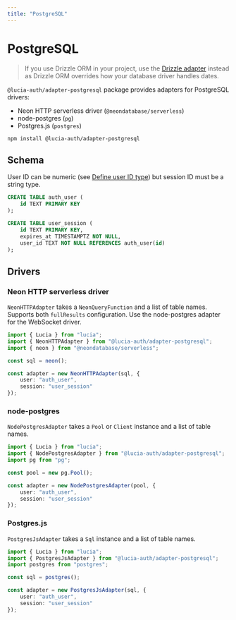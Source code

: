 ```yaml
---
title: "PostgreSQL"
---
```


# PostgreSQL

> If you use Drizzle ORM in your project, use the [Drizzle adapter](https://lucia-auth.com/database/drizzle#postgresql) instead as Drizzle ORM overrides how your database driver handles dates.

`@lucia-auth/adapter-postgresql` package provides adapters for PostgreSQL drivers:

-   Neon HTTP serverless driver (`@neondatabase/serverless`)
-   node-postgres (`pg`)
-   Postgres.js (`postgres`)

```
npm install @lucia-auth/adapter-postgresql
```

## Schema

User ID can be numeric (see [Define user ID type](/basics/users#define-user-id-type)) but session ID must be a string type.

```sql
CREATE TABLE auth_user (
    id TEXT PRIMARY KEY
);

CREATE TABLE user_session (
    id TEXT PRIMARY KEY,
    expires_at TIMESTAMPTZ NOT NULL,
    user_id TEXT NOT NULL REFERENCES auth_user(id)
);
```

## Drivers

### Neon HTTP serverless driver

`NeonHTTPAdapter` takes a `NeonQueryFunction` and a list of table names. Supports both `fullResults` configuration. Use the node-postgres adapter for the WebSocket driver.

```ts
import { Lucia } from "lucia";
import { NeonHTTPAdapter } from "@lucia-auth/adapter-postgresql";
import { neon } from "@neondatabase/serverless";

const sql = neon();

const adapter = new NeonHTTPAdapter(sql, {
	user: "auth_user",
	session: "user_session"
});
```

### node-postgres

`NodePostgresAdapter` takes a `Pool` or `Client` instance and a list of table names.

```ts
import { Lucia } from "lucia";
import { NodePostgresAdapter } from "@lucia-auth/adapter-postgresql";
import pg from "pg";

const pool = new pg.Pool();

const adapter = new NodePostgresAdapter(pool, {
	user: "auth_user",
	session: "user_session"
});
```

### Postgres.js

`PostgresJsAdapter` takes a `Sql` instance and a list of table names.

```ts
import { Lucia } from "lucia";
import { PostgresJsAdapter } from "@lucia-auth/adapter-postgresql";
import postgres from "postgres";

const sql = postgres();

const adapter = new PostgresJsAdapter(sql, {
	user: "auth_user",
	session: "user_session"
});
```
